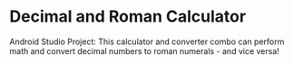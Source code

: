 # Decimal and Roman Calculator
 Android Studio Project: This calculator and converter combo can perform math and convert decimal numbers to roman numerals - and vice versa!
